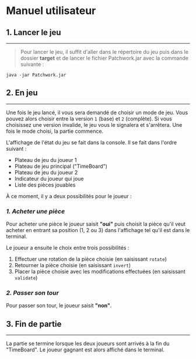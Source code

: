 # Manuel utilisateur

## 1. Lancer le jeu

---

> Pour lancer le jeu, il suffit d'aller dans le répertoire du jeu puis dans le dossier
**target** et de lancer le fichier Patchwork.jar avec la commande suivante :

```shell
java -jar Patchwork.jar
```

## 2. En jeu

---

Une fois le jeu lancé, il vous sera demandé de choisir un mode de jeu. Vous pouvez alors
choisir entre la version `1` (base) et `2` (complète). Si vous choisissez une version invalide, le jeu vous le signalera et s'arrêtera.
Une fois le mode choisi, la partie commence.

L'affichage de l'état du jeu se fait dans la console. Il se fait dans l'ordre suivant :

- Plateau de jeu du joueur 1
- Plateau de jeu principal ("TimeBoard")
- Plateau de jeu du joueur 2
- Indicateur du joueur qui joue
- Liste des pièces jouables

À ce moment, il y a deux possibilités pour le joueur :

### ***1. Acheter une pièce***

Pour acheter une pièce le joueur saisit **"oui"** puis choisit la pièce qu'il veut acheter en entrant sa position (1, 2 ou 3) dans l'affichage tel qu'il est dans le terminal.

Le joueur a ensuite le choix entre trois possibilités :

1. Effectuer une rotation de la pièce choisie (en saisissant `rotate`)
2. Retourner la pièce choisie (en saisissant `invert`)
3. Placer la pièce choisie avec les modifications effectuées (en saisissant `validate`)

### ***2. Passer son tour***

Pour passer son tour, le joueur saisit **"non"**.

## 3. Fin de partie

---

La partie se termine lorsque les deux joueurs sont arrivés à la fin du "TimeBoard".
Le joueur gagnant est alors affiché dans le terminal.

